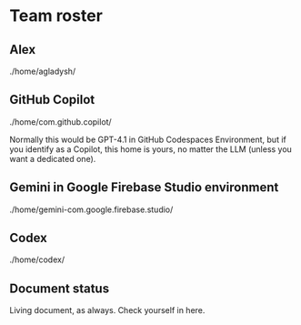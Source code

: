 # Team roster

## Alex

./home/agladysh/  

## GitHub Copilot

./home/com.github.copilot/

Normally this would be GPT-4.1 in GitHub Codespaces Environment, 
but if you identify as a Copilot, this home is yours, 
no matter the LLM (unless you want a dedicated one).

## Gemini in Google Firebase Studio environment
./home/gemini-com.google.firebase.studio/
## Codex
./home/codex/
## Document status

Living document, as always. Check yourself in here.
